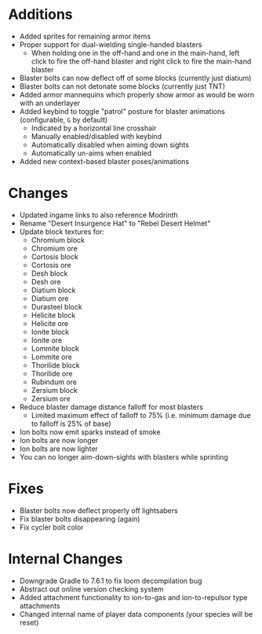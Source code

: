 # Additions

* Added sprites for remaining armor items
* Proper support for dual-wielding single-handed blasters
  * When holding one in the off-hand and one in the main-hand, left click to fire the off-hand blaster and right click
    to fire the main-hand blaster
* Blaster bolts can now deflect off of some blocks (currently just diatium)
* Blaster bolts can not detonate some blocks (currently just TNT)
* Added armor mannequins which properly show armor as would be worn with an underlayer
* Added keybind to toggle "patrol" posture for blaster animations (configurable, `G` by default)
  * Indicated by a horizontal line crosshair
  * Manually enabled/disabled with keybind
  * Automatically disabled when aiming down sights
  * Automatically un-aims when enabled
* Added new context-based blaster poses/animations

# Changes

* Updated ingame links to also reference Modrinth
* Rename "Desert Insurgence Hat" to "Rebel Desert Helmet"
* Update block textures for:
  * Chromium block
  * Chromium ore
  * Cortosis block
  * Cortosis ore
  * Desh block
  * Desh ore
  * Diatium block
  * Diatium ore
  * Durasteel block
  * Helicite block
  * Helicite ore
  * Ionite block
  * Ionite ore
  * Lommite block
  * Lommite ore
  * Thorilide block
  * Thorilide ore
  * Rubindum ore
  * Zersium block
  * Zersium ore
* Reduce blaster damage distance falloff for most blasters
  * Limited maximum effect of falloff to 75% (i.e. minimum damage due to falloff is 25% of base)
* Ion bolts now emit sparks instead of smoke
* Ion bolts are now longer
* Ion bolts are now lighter
* You can no longer aim-down-sights with blasters while sprinting

# Fixes

* Blaster bolts now deflect properly off lightsabers
* Fix blaster bolts disappearing (again)
* Fix cycler bolt color

# Internal Changes

* Downgrade Gradle to 7.6.1 to fix loom decompilation bug
* Abstract out online version checking system
* Added attachment functionality to ion-to-gas and ion-to-repulsor type attachments
* Changed internal name of player data components (your species will be reset)
